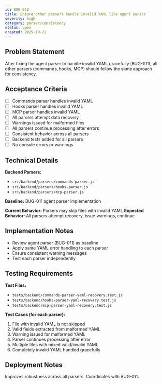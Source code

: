 ```yaml
---
id: BUG-012
title: Ensure other parsers handle invalid YAML like agent parser
severity: high
category: parser/consistency
status: open
created: 2025-10-21
---
```


## Problem Statement
After fixing the agent parser to handle invalid YAML gracefully (BUG-011), all other parsers (commands, hooks, MCP) should follow the same approach for consistency.

## Acceptance Criteria
- [ ] Commands parser handles invalid YAML
- [ ] Hooks parser handles invalid YAML
- [ ] MCP parser handles invalid YAML
- [ ] All parsers attempt data recovery
- [ ] Warnings issued for malformed files
- [ ] All parsers continue processing after errors
- [ ] Consistent behavior across all parsers
- [ ] Backend tests added for all parsers
- [ ] No console errors or warnings

## Technical Details
**Backend Parsers:**
- `src/backend/parsers/commands-parser.js`
- `src/backend/parsers/hooks-parser.js`
- `src/backend/parsers/mcp-parser.js`

**Baseline:** BUG-011 agent parser implementation

**Current Behavior:** Parsers may skip files with invalid YAML
**Expected Behavior:** All parsers attempt recovery, issue warnings, continue

## Implementation Notes
- Review agent parser (BUG-011) as baseline
- Apply same YAML error handling to each parser
- Ensure consistent warning messages
- Test each parser independently

## Testing Requirements
**Test Files:**
- `tests/backend/commands-parser-yaml-recovery.test.js`
- `tests/backend/hooks-parser-yaml-recovery.test.js`
- `tests/backend/mcp-parser-yaml-recovery.test.js`

**Test Cases (for each parser):**
1. File with invalid YAML is not skipped
2. Valid fields extracted from malformed YAML
3. Warning issued for malformed YAML
4. Parser continues processing after error
5. Multiple files with mixed valid/invalid YAML
6. Completely invalid YAML handled gracefully

## Deployment Notes
Improves robustness across all parsers. Coordinates with BUG-011.
